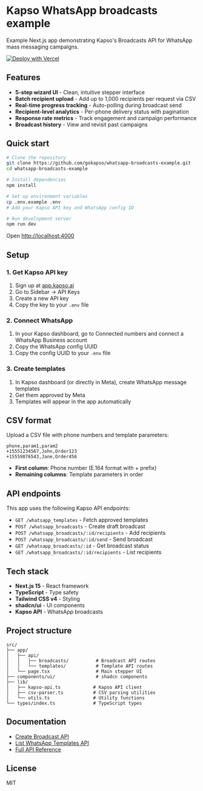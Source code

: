 # Kapso WhatsApp broadcasts example

Example Next.js app demonstrating Kapso's Broadcasts API for WhatsApp mass messaging campaigns.

[![Deploy with Vercel](https://vercel.com/button)](https://vercel.com/new/clone?repository-url=https%3A%2F%2Fgithub.com%2Fgokapso%2Fwhatsapp-broadcasts-example&env=KAPSO_API_KEY,WHATSAPP_CONFIG_ID,NEXT_PUBLIC_WHATSAPP_CONFIG_ID&envDescription=Required%20Kapso%20credentials&envLink=https%3A%2F%2Fdocs.kapso.ai)

## Features

- **5-step wizard UI** - Clean, intuitive stepper interface
- **Batch recipient upload** - Add up to 1,000 recipients per request via CSV
- **Real-time progress tracking** - Auto-polling during broadcast send
- **Recipient-level analytics** - Per-phone delivery status with pagination
- **Response rate metrics** - Track engagement and campaign performance
- **Broadcast history** - View and revisit past campaigns

## Quick start

```bash
# Clone the repository
git clone https://github.com/gokapso/whatsapp-broadcasts-example.git
cd whatsapp-broadcasts-example

# Install dependencies
npm install

# Set up environment variables
cp .env.example .env
# Add your Kapso API key and WhatsApp config ID

# Run development server
npm run dev
```

Open [http://localhost:4000](http://localhost:4000)

## Setup

### 1. Get Kapso API key

1. Sign up at [app.kapso.ai](https://app.kapso.ai)
2. Go to Sidebar → API Keys
3. Create a new API key
4. Copy the key to your `.env` file

### 2. Connect WhatsApp

1. In your Kapso dashboard, go to Connected numbers and connect a WhatsApp Business account
2. Copy the WhatsApp config UUID
3. Copy the config UUID to your `.env` file

### 3. Create templates

1. In Kapso dashboard (or directly in Meta), create WhatsApp message templates
2. Get them approved by Meta
3. Templates will appear in the app automatically

## CSV format

Upload a CSV file with phone numbers and template parameters:

```csv
phone,param1,param2
+15551234567,John,Order123
+15559876543,Jane,Order456
```

- **First column**: Phone number (E.164 format with + prefix)
- **Remaining columns**: Template parameters in order

## API endpoints

This app uses the following Kapso API endpoints:

- `GET /whatsapp_templates` - Fetch approved templates
- `POST /whatsapp_broadcasts` - Create draft broadcast
- `POST /whatsapp_broadcasts/:id/recipients` - Add recipients
- `POST /whatsapp_broadcasts/:id/send` - Send broadcast
- `GET /whatsapp_broadcasts/:id` - Get broadcast status
- `GET /whatsapp_broadcasts/:id/recipients` - List recipients

## Tech stack

- **Next.js 15** - React framework
- **TypeScript** - Type safety
- **Tailwind CSS v4** - Styling
- **shadcn/ui** - UI components
- **Kapso API** - WhatsApp broadcasts

## Project structure

```
src/
├── app/
│   ├── api/
│   │   ├── broadcasts/          # Broadcast API routes
│   │   └── templates/           # Template API routes
│   └── page.tsx                 # Main stepper UI
├── components/ui/               # shadcn components
├── lib/
│   ├── kapso-api.ts            # Kapso API client
│   ├── csv-parser.ts           # CSV parsing utilities
│   └── utils.ts                # Utility functions
└── types/index.ts              # TypeScript types
```

## Documentation

- [Create Broadcast API](https://docs.kapso.ai/api-reference/whatsapp-broadcasts/create-broadcast)
- [List WhatsApp Templates API](https://docs.kapso.ai/api-reference/whatsapp-templates/list-whatsapp-templates)
- [Full API Reference](https://docs.kapso.ai/api-reference)

## License

MIT
